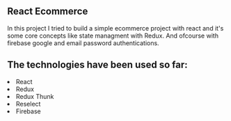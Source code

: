 ## React Ecommerce
In this project I tried to build a simple ecommerce project with react and it's some core concepts like state managment with Redux. And ofcourse with firebase google and email password authentications.
## The technologies have been used so far:
<li>React</li>
<li>Redux</li>
<li>Redux Thunk</li>
<li>Reselect</li>
<li>Firebase</li>

